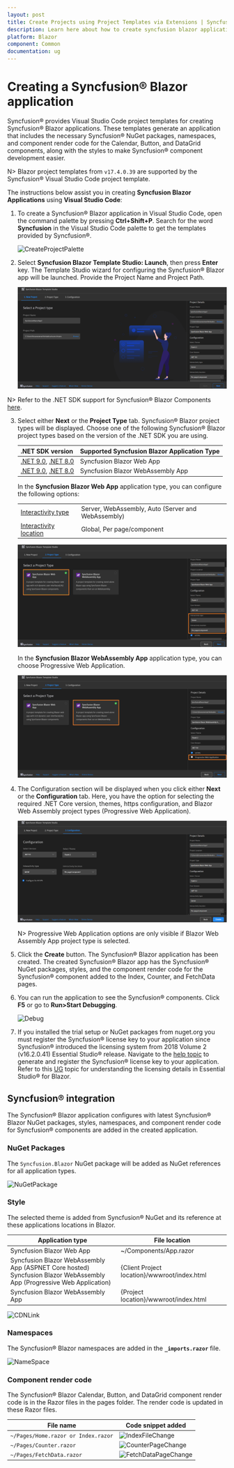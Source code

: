 ```yaml
---
layout: post
title: Create Projects using Project Templates via Extensions | Syncfusion
description: Learn here about how to create syncfusion blazor application using Syncfusion Blazor Extension for Visual Studio Code.
platform: Blazor
component: Common
documentation: ug
---
```


# Creating a Syncfusion® Blazor application

Syncfusion® provides Visual Studio Code project templates for creating Syncfusion® Blazor applications. These templates generate an application that includes the necessary Syncfusion® NuGet packages, namespaces, and component render code for the Calendar, Button, and DataGrid components, along with the styles to make Syncfusion® component development easier.

N> Blazor project templates from `v17.4.0.39` are supported by the Syncfusion® Visual Studio Code project template.

The instructions below assist you in creating **Syncfusion Blazor Applications** using **Visual Studio Code**:

1. To create a Syncfusion® Blazor application in Visual Studio Code, open the command palette by pressing **Ctrl+Shift+P**. Search for the word **Syncfusion** in the Visual Studio Code palette to get the templates provided by Syncfusion®.

    ![CreateProjectPalette](images/CreateBlazorProjectPalette.png)

2. Select **Syncfusion Blazor Template Studio: Launch**, then press **Enter** key. The Template Studio wizard for configuring the Syncfusion® Blazor app will be launched. Provide the Project Name and Project Path.

    ![TemplateStudioWizard](images/ProjectLocationName.png)

N> Refer to the .NET SDK support for Syncfusion® Blazor Components [here](https://blazor.syncfusion.com/documentation/system-requirements#net-sdk).

3. Select either **Next** or the **Project Type** tab. Syncfusion® Blazor project types will be displayed. Choose one of the following Syncfusion® Blazor project types based on the version of the .NET SDK you are using.

    | .NET SDK version | Supported Syncfusion Blazor Application Type |
    | ---------------- | -------------------------------------------- |
    | [.NET 9.0](https://dotnet.microsoft.com/en-us/download/dotnet/9.0), [.NET 8.0](https://dotnet.microsoft.com/en-us/download/dotnet/8.0) | Syncfusion Blazor Web App |
    | [.NET 9.0](https://dotnet.microsoft.com/en-us/download/dotnet/9.0), [.NET 8.0](https://dotnet.microsoft.com/en-us/download/dotnet/8.0) | Syncfusion Blazor WebAssembly App |
    
    In the **Syncfusion Blazor Web App** application type, you can configure the following options:

    <table>
    <tbody>
    <tr>
    <td>
    <a href="https://learn.microsoft.com/en-us/aspnet/core/blazor/components/render-modes?view=aspnetcore-8.0#render-modes" rel="nofollow">Interactivity type</a>
    </td>
    <td>
    Server, WebAssembly, Auto (Server and WebAssembly)
    </td>
    </tr>
    <tr>
    <td>
    <a href="https://learn.microsoft.com/en-us/aspnet/core/blazor/tooling?view=aspnetcore-8.0&pivots=windows" rel="nofollow">Interactivity location</a>
    </td>
    <td>
    Global, Per page/component
    </td>
    </tr>
    </tbody>
    </table>

    ![WebAppTemplate](images/WebAppType.png)

     In the **Syncfusion Blazor WebAssembly App** application type, you can choose Progressive Web Application.

     ![ProjectType](images/ProjectTypeDetails.png)

4. The Configuration section will be displayed when you click either **Next** or the **Configuration** tab. Here, you have the option for selecting the required .NET Core version, themes, https configuration, and Blazor Web Assembly project types (Progressive Web Application).

    ![Configuration](images/Configuration.png)

    N> Progressive Web Application options are only visible if Blazor Web Assembly App project type is selected.

5. Click the **Create** button. The Syncfusion® Blazor application has been created. The created Syncfusion® Blazor app has the Syncfusion® NuGet packages, styles, and the component render code for the Syncfusion® component added to the Index, Counter, and FetchData pages.

6. You can run the application to see the Syncfusion® components. Click **F5** or go to **Run>Start Debugging**.

    ![Debug](images/Debug.png)

7. If you installed the trial setup or NuGet packages from nuget.org you must register the Syncfusion® license key to your application since Syncfusion® introduced the licensing system from 2018 Volume 2 (v16.2.0.41) Essential Studio® release. Navigate to the [help topic](https://help.syncfusion.com/common/essential-studio/licensing/license-key#how-to-generate-syncfusion-license-key) to generate and register the Syncfusion® license key to your application. Refer to this [UG](https://blazor.syncfusion.com/documentation/getting-started/license-key/overview) topic for understanding the licensing details in Essential Studio® for Blazor.

## Syncfusion® integration

The Syncfusion® Blazor application configures with latest Syncfusion® Blazor NuGet packages, styles, namespaces, and component render code for Syncfusion® components are added in the created application.

### NuGet Packages

The `Syncfusion.Blazor` NuGet package will be added as NuGet references for all application types.

![NuGetPackage](images/NuGetPackage.png)

### Style

The selected theme is added from Syncfusion® NuGet and its reference at these applications locations in Blazor.

| Application type  | File location  |
|---|---|
| Syncfusion Blazor Web App | ~/Components/App.razor |
| Syncfusion Blazor WebAssembly App (ASPNET Core hosted) <br/> Syncfusion Blazor WebAssembly App (Progressive Web Application) | {Client Project location}/wwwroot/index.html  |
| Syncfusion Blazor WebAssembly App  | {Project location}/wwwroot/index.html|

![CDNLink](images/CDNLink.png)

### Namespaces

The Syncfusion® Blazor namespaces are added in the **`_imports.razor`** file.

![NameSpace](images/NameSpace.png)

### Component render code

The Syncfusion® Blazor Calendar, Button, and DataGrid component render code is in the Razor files in the pages folder. The render code is updated in these Razor files.

| File name  | Code snippet added |
|---|---|
| `~/Pages/Home.razor or Index.razor`  | ![IndexFileChange](images/IndexFileChange.png) |
| `~/Pages/Counter.razor` | ![CounterPageChange](images/CounterPageChange.png) |
| `~/Pages/FetchData.razor`  | ![FetchDataPageChange](images/FetchDataPageChange.png) |
